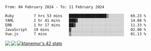 <!--START_SECTION:waka-->

```txt
From: 04 February 2024 - To: 11 February 2024

Ruby         7 hrs 53 mins   █████████████████▒░░░░░░░   69.23 %
YAML         1 hr 41 mins    ███▓░░░░░░░░░░░░░░░░░░░░░   14.88 %
ERB          1 hr 17 mins    ██▓░░░░░░░░░░░░░░░░░░░░░░   11.33 %
JavaScript   19 mins         ▓░░░░░░░░░░░░░░░░░░░░░░░░   02.90 %
Vue.js       7 mins          ▒░░░░░░░░░░░░░░░░░░░░░░░░   01.13 %
```

<!--END_SECTION:waka-->
<a href="https://github.com/anuraghazra/github-readme-stats">
  <img align="left" src="https://github-readme-stats.vercel.app/api?username=Tanesan&count_private=true&show_icons=true" />
<img align="left" src="https://github-readme-stats.vercel.app/api/top-langs/?username=Tanesan" />
</a>

[![ktanemur's 42 stats](https://badge42.vercel.app/api/v2/cl1wslf6s002109l771rng2w8/stats?cursusId=21&coalitionId=62)](https://github.com/JaeSeoKim/badge42)
